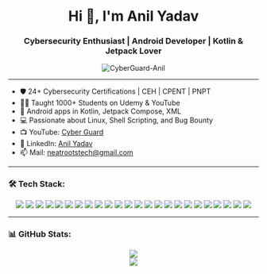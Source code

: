 <h1 align="center">Hi 👋, I'm Anil Yadav</h1>
<h3 align="center">Cybersecurity Enthusiast | Android Developer | Kotlin & Jetpack Lover</h3>

<p align="center">
  <img src="https://komarev.com/ghpvc/?username=CyberGuard-Anil&label=Profile%20views&color=0e75b6&style=flat" alt="CyberGuard-Anil" />
</p>

---

- 🛡️ 24+ Cybersecurity Certifications | CEH | CPENT | PNPT  
- 👨‍🏫 Taught 1000+ Students on Udemy & YouTube  
- 📱 Android apps in Kotlin, Jetpack Compose, XML  
- 💻 Passionate about Linux, Shell Scripting, and Bug Bounty  
- 📺 YouTube: [Cyber Guard](https://youtube.com/@nrcyberguard)  
- 🔗 LinkedIn: [Anil Yadav](https://linkedin.com/in/anil-yadav-cg)  
- 📫 Mail: neatrootstech@gmail.com  

---

### 🛠️ Tech Stack:

<p align="center">

<!-- Android / Kotlin / Java -->
  <img src="https://img.shields.io/badge/Kotlin-7F52FF?style=for-the-badge&logo=kotlin&logoColor=white"/>
  <img src="https://img.shields.io/badge/Jetpack%20Compose-4285F4?style=for-the-badge&logo=android&logoColor=white"/>
  <img src="https://img.shields.io/badge/Android%20Studio-3DDC84?style=for-the-badge&logo=android-studio&logoColor=white"/>
  <img src="https://img.shields.io/badge/Java-ED8B00?style=for-the-badge&logo=openjdk&logoColor=white"/>
  <img src="https://img.shields.io/badge/XML-FF6600?style=for-the-badge&logo=xml&logoColor=white"/>
  <img src="https://img.shields.io/badge/C-00599C?style=for-the-badge&logo=c&logoColor=white"/>

<!-- Cyber & Terminal -->
  <img src="https://img.shields.io/badge/Linux-FCC624?style=for-the-badge&logo=linux&logoColor=black"/>
  <img src="https://img.shields.io/badge/Bash-121011?style=for-the-badge&logo=gnubash&logoColor=white"/>
  <img src="https://img.shields.io/badge/Shell%20Scripting-%230075a8?style=for-the-badge&logo=gnu-bash&logoColor=white"/>
  <img src="https://img.shields.io/badge/Nmap-4CAF50?style=for-the-badge&logo=gnometerminal&logoColor=white"/>
  <img src="https://img.shields.io/badge/Metasploit-430098?style=for-the-badge&logo=raspberrypi&logoColor=white"/>
  <img src="https://img.shields.io/badge/Burp%20Suite-F47B20?style=for-the-badge&logo=protonvpn&logoColor=white"/>
  <img src="https://img.shields.io/badge/Wireshark-1679A7?style=for-the-badge&logo=wireshark&logoColor=white"/>
  <img src="https://img.shields.io/badge/CEH-EA1D2C?style=for-the-badge&logo=hackthebox&logoColor=white"/>
  <img src="https://img.shields.io/badge/Cybersecurity-000000?style=for-the-badge&logo=tryhackme&logoColor=green"/>

<!-- Dev Tools -->
  <img src="https://img.shields.io/badge/MySQL-4479A1?style=for-the-badge&logo=mysql&logoColor=white"/>
  <img src="https://img.shields.io/badge/Docker-2496ED?style=for-the-badge&logo=docker&logoColor=white"/>
  <img src="https://img.shields.io/badge/Git-F05032?style=for-the-badge&logo=git&logoColor=white"/>
  <img src="https://img.shields.io/badge/GitHub-181717?style=for-the-badge&logo=github&logoColor=white"/>
  <img src="https://img.shields.io/badge/Cisco-1BA0D7?style=for-the-badge&logo=cisco&logoColor=white"/>
  <img src="https://img.shields.io/badge/VMware-607078?style=for-the-badge&logo=vmware&logoColor=white"/>
  <img src="https://img.shields.io/badge/VirtualBox-183A61?style=for-the-badge&logo=virtualbox&logoColor=white"/>
  <img src="https://img.shields.io/badge/Kate-268BD2?style=for-the-badge&logo=kde&logoColor=white"/>
  <img src="https://img.shields.io/badge/VS%20Code-007ACC?style=for-the-badge&logo=visual-studio-code&logoColor=white"/>

</p>

---

### 📊 GitHub Stats:

<p align="center">
  <img src="https://github-readme-stats.vercel.app/api?username=CyberGuard-Anil&show_icons=true&theme=github_dark" />
  <br/>
  <img src="https://github-readme-streak-stats.herokuapp.com/?user=CyberGuard-Anil&theme=github-dark-blue"/>
</p>
